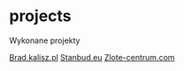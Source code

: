 # projects
Wykonane projekty

[Brad.kalisz.pl](brad.kalisz.pl)
[Stanbud.eu](stanbud.eu)
[Zlote-centrum.com](zlote-centrum.com)
